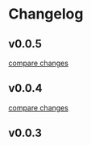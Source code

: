 # Changelog


## v0.0.5

[compare changes](https://github.com/Group-Fighter/nuxt-logger/compare/v0.0.4...v0.0.5)

## v0.0.4

[compare changes](https://github.com/Group-Fighter/nuxt-logger/compare/v0.0.3...v0.0.4)

## v0.0.3

